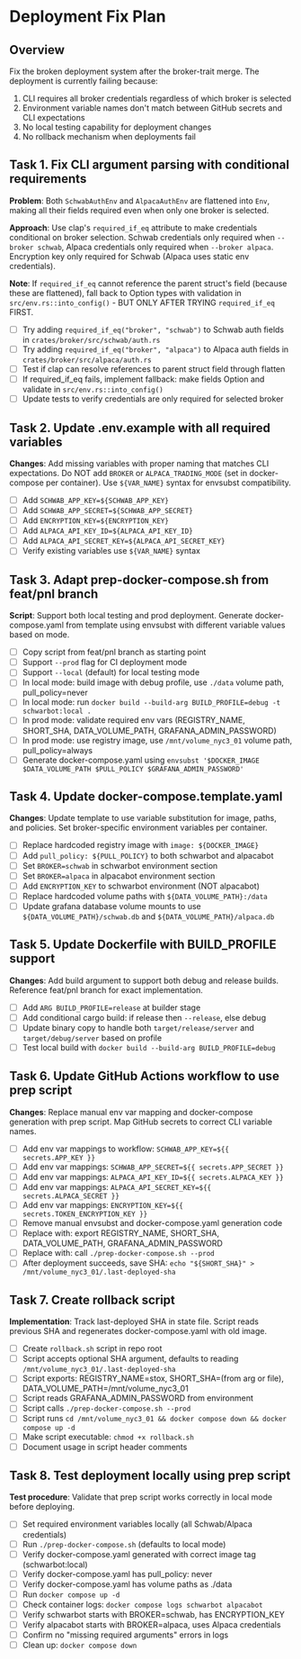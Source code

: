 # Deployment Fix Plan

## Overview

Fix the broken deployment system after the broker-trait merge. The deployment is
currently failing because:

1. CLI requires all broker credentials regardless of which broker is selected
2. Environment variable names don't match between GitHub secrets and CLI
   expectations
3. No local testing capability for deployment changes
4. No rollback mechanism when deployments fail

## Task 1. Fix CLI argument parsing with conditional requirements

**Problem**: Both `SchwabAuthEnv` and `AlpacaAuthEnv` are flattened into `Env`,
making all their fields required even when only one broker is selected.

**Approach**: Use clap's `required_if_eq` attribute to make credentials
conditional on broker selection. Schwab credentials only required when
`--broker schwab`, Alpaca credentials only required when `--broker alpaca`.
Encryption key only required for Schwab (Alpaca uses static env credentials).

**Note**: If `required_if_eq` cannot reference the parent struct's field
(because these are flattened), fall back to Option types with validation in
`src/env.rs::into_config()` - BUT ONLY AFTER TRYING `required_if_eq` FIRST.

- [ ] Try adding `required_if_eq("broker", "schwab")` to Schwab auth fields in
      `crates/broker/src/schwab/auth.rs`
- [ ] Try adding `required_if_eq("broker", "alpaca")` to Alpaca auth fields in
      `crates/broker/src/alpaca/auth.rs`
- [ ] Test if clap can resolve references to parent struct field through flatten
- [ ] If required_if_eq fails, implement fallback: make fields Option and
      validate in `src/env.rs::into_config()`
- [ ] Update tests to verify credentials are only required for selected broker

## Task 2. Update .env.example with all required variables

**Changes**: Add missing variables with proper naming that matches CLI
expectations. Do NOT add `BROKER` or `ALPACA_TRADING_MODE` (set in
docker-compose per container). Use `${VAR_NAME}` syntax for envsubst
compatibility.

- [ ] Add `SCHWAB_APP_KEY=${SCHWAB_APP_KEY}`
- [ ] Add `SCHWAB_APP_SECRET=${SCHWAB_APP_SECRET}`
- [ ] Add `ENCRYPTION_KEY=${ENCRYPTION_KEY}`
- [ ] Add `ALPACA_API_KEY_ID=${ALPACA_API_KEY_ID}`
- [ ] Add `ALPACA_API_SECRET_KEY=${ALPACA_API_SECRET_KEY}`
- [ ] Verify existing variables use `${VAR_NAME}` syntax

## Task 3. Adapt prep-docker-compose.sh from feat/pnl branch

**Script**: Support both local testing and prod deployment. Generate
docker-compose.yaml from template using envsubst with different variable values
based on mode.

- [ ] Copy script from feat/pnl branch as starting point
- [ ] Support `--prod` flag for CI deployment mode
- [ ] Support `--local` (default) for local testing mode
- [ ] In local mode: build image with debug profile, use `./data` volume path,
      pull_policy=never
- [ ] In local mode: run
      `docker build --build-arg BUILD_PROFILE=debug -t schwarbot:local .`
- [ ] In prod mode: validate required env vars (REGISTRY_NAME, SHORT_SHA,
      DATA_VOLUME_PATH, GRAFANA_ADMIN_PASSWORD)
- [ ] In prod mode: use registry image, use `/mnt/volume_nyc3_01` volume path,
      pull_policy=always
- [ ] Generate docker-compose.yaml using
      `envsubst '$DOCKER_IMAGE $DATA_VOLUME_PATH $PULL_POLICY $GRAFANA_ADMIN_PASSWORD'`

## Task 4. Update docker-compose.template.yaml

**Changes**: Update template to use variable substitution for image, paths, and
policies. Set broker-specific environment variables per container.

- [ ] Replace hardcoded registry image with `image: ${DOCKER_IMAGE}`
- [ ] Add `pull_policy: ${PULL_POLICY}` to both schwarbot and alpacabot
- [ ] Set `BROKER=schwab` in schwarbot environment section
- [ ] Set `BROKER=alpaca` in alpacabot environment section
- [ ] Add `ENCRYPTION_KEY` to schwarbot environment (NOT alpacabot)
- [ ] Replace hardcoded volume paths with `${DATA_VOLUME_PATH}:/data`
- [ ] Update grafana database volume mounts to use
      `${DATA_VOLUME_PATH}/schwab.db` and `${DATA_VOLUME_PATH}/alpaca.db`

## Task 5. Update Dockerfile with BUILD_PROFILE support

**Changes**: Add build argument to support both debug and release builds.
Reference feat/pnl branch for exact implementation.

- [ ] Add `ARG BUILD_PROFILE=release` at builder stage
- [ ] Add conditional cargo build: if release then `--release`, else debug
- [ ] Update binary copy to handle both `target/release/server` and
      `target/debug/server` based on profile
- [ ] Test local build with `docker build --build-arg BUILD_PROFILE=debug`

## Task 6. Update GitHub Actions workflow to use prep script

**Changes**: Replace manual env var mapping and docker-compose generation with
prep script. Map GitHub secrets to correct CLI variable names.

- [ ] Add env var mappings to workflow: `SCHWAB_APP_KEY=${{ secrets.APP_KEY }}`
- [ ] Add env var mappings: `SCHWAB_APP_SECRET=${{ secrets.APP_SECRET }}`
- [ ] Add env var mappings: `ALPACA_API_KEY_ID=${{ secrets.ALPACA_KEY }}`
- [ ] Add env var mappings: `ALPACA_API_SECRET_KEY=${{ secrets.ALPACA_SECRET }}`
- [ ] Add env var mappings: `ENCRYPTION_KEY=${{ secrets.TOKEN_ENCRYPTION_KEY }}`
- [ ] Remove manual envsubst and docker-compose.yaml generation code
- [ ] Replace with: export REGISTRY_NAME, SHORT_SHA, DATA_VOLUME_PATH,
      GRAFANA_ADMIN_PASSWORD
- [ ] Replace with: call `./prep-docker-compose.sh --prod`
- [ ] After deployment succeeds, save SHA:
      `echo "${SHORT_SHA}" > /mnt/volume_nyc3_01/.last-deployed-sha`

## Task 7. Create rollback script

**Implementation**: Track last-deployed SHA in state file. Script reads previous
SHA and regenerates docker-compose.yaml with old image.

- [ ] Create `rollback.sh` script in repo root
- [ ] Script accepts optional SHA argument, defaults to reading
      `/mnt/volume_nyc3_01/.last-deployed-sha`
- [ ] Script exports: REGISTRY_NAME=stox, SHORT_SHA=(from arg or file),
      DATA_VOLUME_PATH=/mnt/volume_nyc3_01
- [ ] Script reads GRAFANA_ADMIN_PASSWORD from environment
- [ ] Script calls `./prep-docker-compose.sh --prod`
- [ ] Script runs
      `cd /mnt/volume_nyc3_01 && docker compose down && docker compose up -d`
- [ ] Make script executable: `chmod +x rollback.sh`
- [ ] Document usage in script header comments

## Task 8. Test deployment locally using prep script

**Test procedure**: Validate that prep script works correctly in local mode
before deploying.

- [ ] Set required environment variables locally (all Schwab/Alpaca credentials)
- [ ] Run `./prep-docker-compose.sh` (defaults to local mode)
- [ ] Verify docker-compose.yaml generated with correct image tag
      (schwarbot:local)
- [ ] Verify docker-compose.yaml has pull_policy: never
- [ ] Verify docker-compose.yaml has volume paths as ./data
- [ ] Run `docker compose up -d`
- [ ] Check container logs: `docker compose logs schwarbot alpacabot`
- [ ] Verify schwarbot starts with BROKER=schwab, has ENCRYPTION_KEY
- [ ] Verify alpacabot starts with BROKER=alpaca, uses Alpaca credentials
- [ ] Confirm no "missing required arguments" errors in logs
- [ ] Clean up: `docker compose down`
